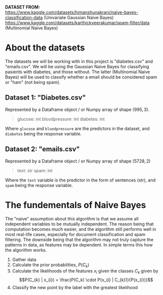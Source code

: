 **DATASET FROM:** \
https://www.kaggle.com/datasets/himanshunakrani/naive-bayes-classification-data (Univariate Gaussian Naive Bayes) \
https://www.kaggle.com/datasets/karthickveerakumar/spam-filter/data (Multinomial Naive Bayes)

# About the datasets
The datasets we will be working with in this project is "diabetes.csv" and "emails.csv". We will be using the Gaussian Naive Bayes for classifying pasients with diabetes, and those without. The latter (Multinomial Naive Bayes) will be used to classify whether a email should be considered spam or "ham" (not being spam). 

## Dataset 1: "Diabetes.csv"
Represented by a Dataframe object / or Numpy array of shape $\left(995, 3\right)$.
> glucose: int
> bloodpressure: int
> diabetes: int

Where `glucose` and `bloodpressure` are the predictors in the dataset, and `diabetes` being the response variable. 

## Dataset 2: "emails.csv"
Represented by a Dataframe object / or Numpy array of shape $\left(5728, 2\right)$
> text: str
> spam: int

Where the `text` variable is the predictor in the form of sentences (str), and `spam` being the response variable.

# The fundementals of Naive Bayes
The "naive" assumption about this algorithm is that we assume all independent variables to be mutually independent. The reason being that computation becomes much easier, and the algorithm still performs well in most real-life cases, especially for document classification and spam filtering. The downside being that the algorithm may not truly capture the patterns in data, as features may be dependent. In simple terms this how the algorithm works.

1. Gather data
2. Calculate the prior probabilities, $P(C_{k})$
3. Calculate the likelihoods of the features $x_i$ given the classes $C_k$ given by
$$P(C_{k} | x_{i}) = \frac{P(C_k) \cdot P(x_{i} | C_{k})}{P(x_{i})}$$
4. Classify the new point by the label with the greatest likelihood 
